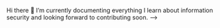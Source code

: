 Hi there 👋
I’m currently documenting everything I learn about information security and looking forward to contributing soon.
-->
